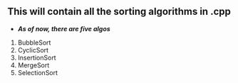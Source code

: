 ## This will contain all the sorting algorithms in .cpp 

- ***As of now, there are five algos***

1. BubbleSort
2. CyclicSort
3. InsertionSort
4. MergeSort
5. SelectionSort


